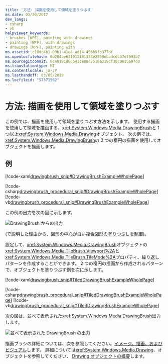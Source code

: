 ```yaml
---
title: '方法: 描画を使用して領域を塗りつぶす'
ms.date: 03/30/2017
dev_langs:
- csharp
- vb
helpviewer_keywords:
- brushes [WPF], painting with drawings
- painting [WPF], with drawings
- drawings [WPF], painting with
ms.assetid: c10dc4b1-09b1-41e8-ad14-456b5fb377df
ms.openlocfilehash: 6b204ae631912181333e2559ebadcdc37e7693b7
ms.sourcegitcommit: 0c48191d6d641ce88d7510e319cf38c0e35697d0
ms.translationtype: MT
ms.contentlocale: ja-JP
ms.lasthandoff: 03/05/2019
ms.locfileid: "57371562"
---
```

# <a name="how-to-paint-an-area-with-a-drawing"></a>方法: 描画を使用して領域を塗りつぶす
この例では、描画を使用して領域を塗りつぶす方法を示します。 使用する描画を使用して領域を描画する、<xref:System.Windows.Media.DrawingBrush>と 1 つ以上<xref:System.Windows.Media.Drawing>オブジェクト。   次の例では、<xref:System.Windows.Media.DrawingBrush>の 2 つの楕円の描画を使用してオブジェクトを描画します。  
  
## <a name="example"></a>例  
 [!code-xaml[drawingbrush_snip#DrawingBrushExampleWholePage](~/samples/snippets/csharp/VS_Snippets_Wpf/drawingbrush_snip/CS/DrawingBrushExample.xaml#drawingbrushexamplewholepage)]  
  
 [!code-csharp[drawingbrush_procedural_snip#DrawingBrushExampleWholePage](~/samples/snippets/csharp/VS_Snippets_Wpf/drawingbrush_procedural_snip/CSharp/DrawingBrushExample.cs#drawingbrushexamplewholepage)]
 [!code-vb[drawingbrush_procedural_snip#DrawingBrushExampleWholePage](~/samples/snippets/visualbasic/VS_Snippets_Wpf/drawingbrush_procedural_snip/VisualBasic/DrawingBrushExample.vb#drawingbrushexamplewholepage)]  
  
 この例の出力を次の図に示します。  
  
 ![DrawingBrush からの出力](./media/graphicsmm-drawingbrush-simple.png "graphicsmm_drawingbrush_simple")  
  
 (で説明した理由から、図形の中心が白い[複合図形の塗りつぶしを制御](how-to-control-the-fill-of-a-composite-shape.md))。  
  
 設定して、<xref:System.Windows.Media.DrawingBrush>オブジェクトの<xref:System.Windows.Media.TileBrush.Viewport%2A>と<xref:System.Windows.Media.TileBrush.TileMode%2A>プロパティ、繰り返しパターンを作成することができます。 2 つの楕円の描画から作成されるパターンで、オブジェクトを塗りつぶす例を次に示します。  
  
 [!code-xaml[drawingbrush_snip#TiledDrawingBrushExampleWholePage](~/samples/snippets/csharp/VS_Snippets_Wpf/drawingbrush_snip/CS/TiledDrawingBrushExample.xaml#tileddrawingbrushexamplewholepage)]  
  
 [!code-csharp[drawingbrush_procedural_snip#TiledDrawingBrushExampleWholePage](~/samples/snippets/csharp/VS_Snippets_Wpf/drawingbrush_procedural_snip/CSharp/TiledDrawingBrushExample.cs#tileddrawingbrushexamplewholepage)]
 [!code-vb[drawingbrush_procedural_snip#TiledDrawingBrushExampleWholePage](~/samples/snippets/visualbasic/VS_Snippets_Wpf/drawingbrush_procedural_snip/VisualBasic/TiledDrawingBrushExample.vb#tileddrawingbrushexamplewholepage)]  
  
 次の図は、並べて表示された<xref:System.Windows.Media.DrawingBrush>出力します。  
  
 ![並べて表示された DrawingBrush の出力](./media/graphicsmm-drawingbrush-tiled.png "graphicsmm_drawingbrush_tiled")  
  
 描画ブラシの詳細については、次を参照してください。[イメージ、描画、およびビジュアル](painting-with-images-drawings-and-visuals.md)します。 詳細については<xref:System.Windows.Media.Drawing>、オブジェクトを参照してください、 [Drawing オブジェクトの概要](drawing-objects-overview.md)します。
